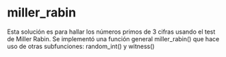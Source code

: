 # miller_rabin
Esta solución es para hallar los números primos de 3 cifras usando el test de Miller Rabin.
Se implementó una función general miller_rabin() que hace uso de otras subfunciones: random_int() y witness()

